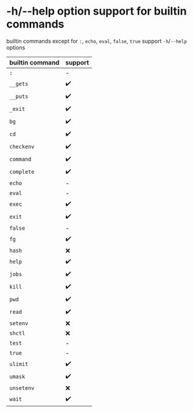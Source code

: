 # -h/--help option support for builtin commands
builtin commands except for `:`, `echo`, `eval`, `false`, `true` support `-h`/`--help` options

| **builtin command** | **support** |
|---------------------|-------------|
| `:`                 | -           |
| `__gets`            | ✔️          |
| `__puts`            | ✔️          |
| `_exit`             | ✔️          |
| `bg`                | ✔️          |
| `cd`                | ✔️          |
| `checkenv`          | ✔️          |
| `command`           | ✔️          |
| `complete`          | ✔️          |
| `echo`              | -           |
| `eval`              | -           |
| `exec`              | ✔️          |
| `exit`              | ✔️          |
| `false`             | -           |
| `fg`                | ✔️          |
| `hash`              | ❌           |
| `help`              | ✔️          |
| `jobs`              | ✔️          |
| `kill`              | ✔️          |
| `pwd`               | ✔️          |
| `read`              | ✔️          |
| `setenv`            | ❌           |
| `shctl`             | ❌           |
| `test`              | -           |
| `true`              | -           |
| `ulimit`            | ✔️          |
| `umask`             | ✔️          |
| `unsetenv`          | ❌           |
| `wait`              | ✔️          |

